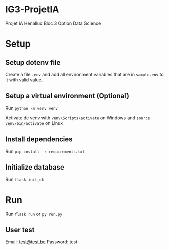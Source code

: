 # IG3-ProjetIA

Projet IA Henallux Bloc 3 Option Data Science

# Setup

## Setup dotenv file

Create a file `.env` and add all environment variables that are in `sample.env` to it with valid value.

## Setup a virtual environment (Optional)

Run `python -m venv venv`

Activate de venv with `venv\Scripts\activate` on Windows and `source venv/bin/activate` on Linux

## Install dependencies

Run `pip install -r requirements.txt`

## Initialize database

Run `flask init_db`

# Run

Run `flask run` or `py run.py`

## User test

Email: test@test.be
Password: test
